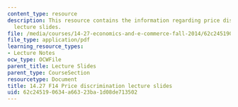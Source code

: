 ```yaml
---
content_type: resource
description: This resource contains the information regarding price discrimination
  lecture slides.
file: /media/courses/14-27-economics-and-e-commerce-fall-2014/62c245190634a66323ba1d08de713502_MIT14_27F14_lecslide13.pdf
file_type: application/pdf
learning_resource_types:
- Lecture Notes
ocw_type: OCWFile
parent_title: Lecture Slides
parent_type: CourseSection
resourcetype: Document
title: 14.27 F14 Price discrimination lecture slides
uid: 62c24519-0634-a663-23ba-1d08de713502
---
```

